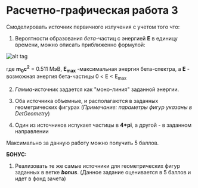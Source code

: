 # Расчетно-графическая работа 3

Смоделировать источник первичного излучения с учетом того что:

1. Вероятности образования <i>бета</i>-частиц с энергией <b>E</b> в единицу времени, можно описать приближенно формулой:

![alt tag](https://github.com/dep24/M_DGW_3/blob/master/res/Screenshot_20170414_215925.png)

  где <b>m<sub>0</sub>c<sup>2</sup></b> = 0.511 МэВ, <b>Е<sub>max</sub></b> -максимальная энергия бета-спектра, а <b>Е</b> - возможная энергия бета-частицы 0 < E < E<sub>max</sub>

2. <i>Гамма</i>-источник задается как "моно-линия" заданной энергии.

3. Оба источника объемные, и располагаются в заданных геометрических фигурах (<i>Примечание: параметры фигур указаны в DetGeometry</i>)

4. Один из источников испукает частицы в <b>4*pi</b>, а другой - в заданном направлении

Максимально за данную работу можно получить 5 баллов.

<b>БОНУС:</b>

1. Реализовать те же самые источники для геометрических фигур заданных в ветке <b><i>bonus</i></b>. (Данное задание оценивается в 5 баллов и идет в фонд зачета)
